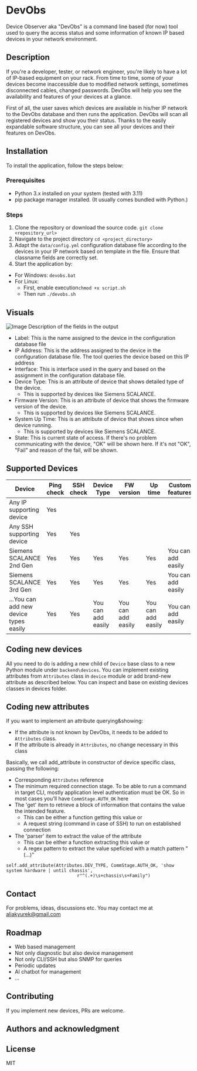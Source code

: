 # DevObs
Device Observer aka "DevObs" is a command line based (for now) tool used to query the access status and some information of known IP based devices in your network environment.

## Description
If you're a developer, tester, or network engineer, you're likely to have a lot of IP-based equipment on your rack.
From time to time, some of your devices become inaccessible due to modified network settings, sometimes disconnected cables, changed passwords.
DevObs will help you see the availability and features of your devices at a glance.
<p>
First of all, the user saves which devices are available in his/her IP network to the DevObs database and then runs the application. DevObs will scan all registered devices and show you their status. Thanks to the easily expandable software structure, you can see all your devices and their features on DevObs.

## Installation
To install the application, follow the steps below:
### Prerequisites
- Python 3.x installed on your system (tested with 3.11)
- pip package manager installed. (It usually comes bundled with Python.)
### Steps
1. Clone the repository or download the source code.
```git clone <repository_url>```
2. Navigate to the project directory
```cd <project_directory>```
3. Adapt the ```data/config.yml``` configuration database file according to the devices in your IP network based on template in the file.
Ensure that classname fields are correctly set.
4. Start the application by:
- For Windows: ```devobs.bat ```
- For Linux:
  - First, enable execution```chmod +x script.sh``` 
  - Then run ```./devobs.sh```

## Visuals
![Image](static/images/screenshot_01.png)
Description of the fields in the output
* Label: This is the name assigned to the device in the configuration database file
* IP Address: This is the address assigned to the device in the configuration database file.
The tool queries the device based on this IP address
* Interface: This is interface used in the query and based on the assignment in the configuration database file.
* Device Type: This is an attribute of device that shows detailed type of the device.
  *  This is supported by devices like Siemens SCALANCE.
* Firmware Version: This is an attribute of device that shows the firmware version of the device.
  *  This is supported by devices like Siemens SCALANCE.
* System Up Time: This is an attribute of device that shows since when device running.
  *  This is supported by devices like Siemens SCALANCE.
* State: This is current state of access. If there's no problem communicating with the device, "OK" will be shown here.
If it's not "OK", "Fail" and reason of the fail, will be shown.
## Supported Devices
| Device                                 | Ping<br/>check | SSH<br/>check | Device Type | FW version | Up time | Custom features        |
|----------------------------------------|----------------|---------------|-------------|------------|---------|------------------------|
| Any IP supporting device               | Yes            |               |             |            |         |                        |
| Any SSH supporting device              | Yes            | Yes           |             |            |         |                        |
| Siemens SCALANCE 2nd Gen               | Yes            | Yes           | Yes         | Yes        | Yes     | You can<br/>add easily |
| Siemens SCALANCE 3rd Gen               | Yes            | Yes           | Yes         | Yes        | Yes     | You can<br/>add easily |
| ...You can add new device types easily | Yes            | Yes           | You can<br/>add easily         | You can<br/>add easily        | You can<br/>add easily     | You can<br/>add easily |

## Coding new devices
All you need to do is adding a new child of ```Device``` base class to a new Python module
under ```backend\devices```. You can implement existing attributes from ```Attributes``` class in ```device``` module
or add brand-new attribute as described below. You can inspect and base on existing devices classes in devices folder.

## Coding new attributes
If you want to implement an attribute querying&showing:
* If the attribute is not known by DevObs, it needs to be added to ```Attributes``` class.
* If the attribute is already in ```Attributes```, no change necessary in this class

Basically, we call add_attribute in constructor of device specific class, passing the following:
* Corresponding ```Attributes``` reference
* The minimum required connection stage. To be able to run a command in target CLI,
mostly application level authentication must be OK. So in most cases you'll have ```CommStage.AUTH_OK``` here
* The 'get' item to retrieve a block of information that contains the value the intended feature.
  * This can be either a function getting this value or
  * A request string (command in case of SSH) to run on established connection
* The 'parser' item to extract the value of the attribute
  * This can be either a function extracting this value or
  * A regex pattern to extract the value speficied with a match pattern "(...)"
```
self.add_attribute(Attributes.DEV_TYPE, CommStage.AUTH_OK, 'show system hardware | until chassis',
                           r"^(.+)\s+chassis\s+Family")
``` 

## Contact
For problems, ideas, discussions etc. You may contact me at aliakyurek@gmail.com
## Roadmap
* Web based management
* Not only diagnostic but also device management
* Not only CLI/SSH but also SNMP for queries
* Periodic updates
* AI chatbot for management
* ...
## Contributing
If you implement new devices, PRs are welcome.
## Authors and acknowledgment
## License
MIT
